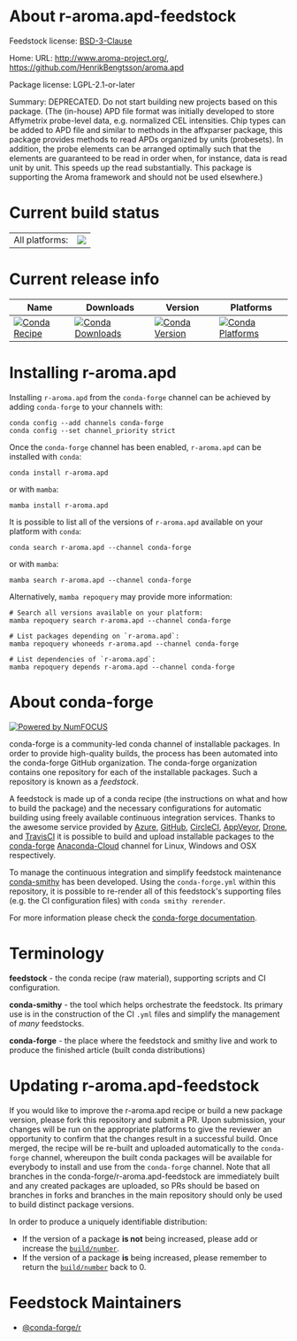 About r-aroma.apd-feedstock
===========================

Feedstock license: [BSD-3-Clause](https://github.com/conda-forge/r-aroma.apd-feedstock/blob/main/LICENSE.txt)

Home: URL: http://www.aroma-project.org/, https://github.com/HenrikBengtsson/aroma.apd

Package license: LGPL-2.1-or-later

Summary: DEPRECATED. Do not start building new projects based on this package. (The (in-house) APD file format was initially developed to store Affymetrix probe-level data, e.g. normalized CEL intensities.  Chip types can be added to APD file and similar to methods in the affxparser package, this package provides methods to read APDs organized by units (probesets).  In addition, the probe elements can be arranged optimally such that the elements are guaranteed to be read in order when, for instance, data is read unit by unit.  This speeds up the read substantially.  This package is supporting the Aroma framework and should not be used elsewhere.)

Current build status
====================


<table><tr><td>All platforms:</td>
    <td>
      <a href="https://dev.azure.com/conda-forge/feedstock-builds/_build/latest?definitionId=3327&branchName=main">
        <img src="https://dev.azure.com/conda-forge/feedstock-builds/_apis/build/status/r-aroma.apd-feedstock?branchName=main">
      </a>
    </td>
  </tr>
</table>

Current release info
====================

| Name | Downloads | Version | Platforms |
| --- | --- | --- | --- |
| [![Conda Recipe](https://img.shields.io/badge/recipe-r--aroma.apd-green.svg)](https://anaconda.org/conda-forge/r-aroma.apd) | [![Conda Downloads](https://img.shields.io/conda/dn/conda-forge/r-aroma.apd.svg)](https://anaconda.org/conda-forge/r-aroma.apd) | [![Conda Version](https://img.shields.io/conda/vn/conda-forge/r-aroma.apd.svg)](https://anaconda.org/conda-forge/r-aroma.apd) | [![Conda Platforms](https://img.shields.io/conda/pn/conda-forge/r-aroma.apd.svg)](https://anaconda.org/conda-forge/r-aroma.apd) |

Installing r-aroma.apd
======================

Installing `r-aroma.apd` from the `conda-forge` channel can be achieved by adding `conda-forge` to your channels with:

```
conda config --add channels conda-forge
conda config --set channel_priority strict
```

Once the `conda-forge` channel has been enabled, `r-aroma.apd` can be installed with `conda`:

```
conda install r-aroma.apd
```

or with `mamba`:

```
mamba install r-aroma.apd
```

It is possible to list all of the versions of `r-aroma.apd` available on your platform with `conda`:

```
conda search r-aroma.apd --channel conda-forge
```

or with `mamba`:

```
mamba search r-aroma.apd --channel conda-forge
```

Alternatively, `mamba repoquery` may provide more information:

```
# Search all versions available on your platform:
mamba repoquery search r-aroma.apd --channel conda-forge

# List packages depending on `r-aroma.apd`:
mamba repoquery whoneeds r-aroma.apd --channel conda-forge

# List dependencies of `r-aroma.apd`:
mamba repoquery depends r-aroma.apd --channel conda-forge
```


About conda-forge
=================

[![Powered by
NumFOCUS](https://img.shields.io/badge/powered%20by-NumFOCUS-orange.svg?style=flat&colorA=E1523D&colorB=007D8A)](https://numfocus.org)

conda-forge is a community-led conda channel of installable packages.
In order to provide high-quality builds, the process has been automated into the
conda-forge GitHub organization. The conda-forge organization contains one repository
for each of the installable packages. Such a repository is known as a *feedstock*.

A feedstock is made up of a conda recipe (the instructions on what and how to build
the package) and the necessary configurations for automatic building using freely
available continuous integration services. Thanks to the awesome service provided by
[Azure](https://azure.microsoft.com/en-us/services/devops/), [GitHub](https://github.com/),
[CircleCI](https://circleci.com/), [AppVeyor](https://www.appveyor.com/),
[Drone](https://cloud.drone.io/welcome), and [TravisCI](https://travis-ci.com/)
it is possible to build and upload installable packages to the
[conda-forge](https://anaconda.org/conda-forge) [Anaconda-Cloud](https://anaconda.org/)
channel for Linux, Windows and OSX respectively.

To manage the continuous integration and simplify feedstock maintenance
[conda-smithy](https://github.com/conda-forge/conda-smithy) has been developed.
Using the ``conda-forge.yml`` within this repository, it is possible to re-render all of
this feedstock's supporting files (e.g. the CI configuration files) with ``conda smithy rerender``.

For more information please check the [conda-forge documentation](https://conda-forge.org/docs/).

Terminology
===========

**feedstock** - the conda recipe (raw material), supporting scripts and CI configuration.

**conda-smithy** - the tool which helps orchestrate the feedstock.
                   Its primary use is in the construction of the CI ``.yml`` files
                   and simplify the management of *many* feedstocks.

**conda-forge** - the place where the feedstock and smithy live and work to
                  produce the finished article (built conda distributions)


Updating r-aroma.apd-feedstock
==============================

If you would like to improve the r-aroma.apd recipe or build a new
package version, please fork this repository and submit a PR. Upon submission,
your changes will be run on the appropriate platforms to give the reviewer an
opportunity to confirm that the changes result in a successful build. Once
merged, the recipe will be re-built and uploaded automatically to the
`conda-forge` channel, whereupon the built conda packages will be available for
everybody to install and use from the `conda-forge` channel.
Note that all branches in the conda-forge/r-aroma.apd-feedstock are
immediately built and any created packages are uploaded, so PRs should be based
on branches in forks and branches in the main repository should only be used to
build distinct package versions.

In order to produce a uniquely identifiable distribution:
 * If the version of a package **is not** being increased, please add or increase
   the [``build/number``](https://docs.conda.io/projects/conda-build/en/latest/resources/define-metadata.html#build-number-and-string).
 * If the version of a package **is** being increased, please remember to return
   the [``build/number``](https://docs.conda.io/projects/conda-build/en/latest/resources/define-metadata.html#build-number-and-string)
   back to 0.

Feedstock Maintainers
=====================

* [@conda-forge/r](https://github.com/conda-forge/r/)

